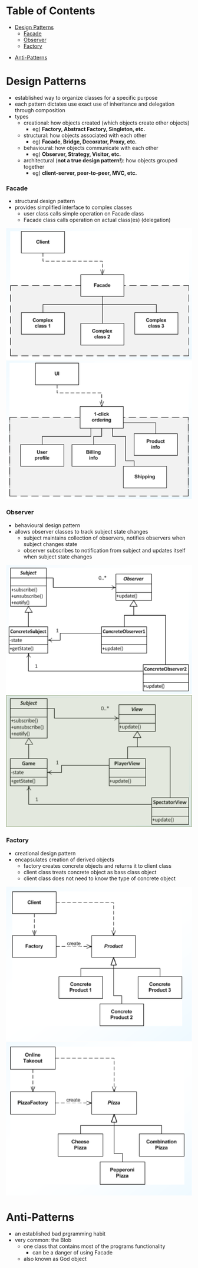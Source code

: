 # Table of Contents
* [Design Patterns](#patterns)
    - [Facade](#facade)
    - [Observer](#observer)
    - [Factory](#factory)
- [Anti-Patterns](#anti)

# Design Patterns <a name="patterns"></a>
* established way to organize classes for a specific purpose
* each pattern dictates use exact use of inheritance and delegation through composition
* types
    - creational: how objects created (which objects create other objects)
        - eg) **Factory, Abstract Factory, Singleton, etc.**
    - structural: how objects associated with each other
        - eg) **Facade, Bridge, Decorator, Proxy, etc.**
    - behavioural: how objects communicate with each other
        - eg) **Observer, Strategy, Visitor, etc.**
    - architectural (**not a true design pattern!**): how objects grouped together
        - eg) **client-server, peer-to-peer, MVC, etc.**

### Facade <a name="facade"></a>
* structural design pattern
* provides simplified interface to complex classes
    - user class calls simple operation on Facade class
    - Facade class calls operation on actual class(es) (delegation)

![](Images/facade.png) ![](Images/facade-eg.png)

### Observer <a name="Observer"></a>
* behavioural design pattern
* allows observer classes to track subject state changes
    - subject maintains collection of observers, notifies observers when subject changes state
    - observer subscribes to notification from subject and updates itself when subject state changes

![](Images/observer.png) ![](Images/observer-eg.png)

### Factory <a name="factory"></a>
* creational design pattern
* encapsulates creation of derived objects
    - factory creates concrete objects and returns it to client class
    - client class treats concrete object as bass class object
    - client class does not need to know the type of concrete object

![](Images/factory.png) ![](Images/factory-eg.png)

# Anti-Patterns <a name="anti"></a>
* an established bad prgramming habit
* very common: the Blob
    - one class that contains most of the programs functionality
        - can be a danger of using Facade
    - also known as God object
